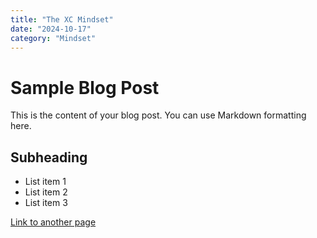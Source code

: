 ```yaml
---
title: "The XC Mindset"
date: "2024-10-17"
category: "Mindset"
---
```


# Sample Blog Post

This is the content of your blog post. You can use Markdown formatting here.

## Subheading

- List item 1
- List item 2
- List item 3

[Link to another page](https://example.com)

